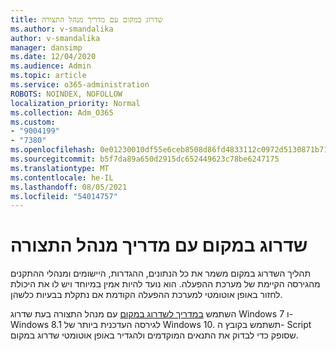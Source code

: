 ```yaml
---
title: שדרוג במקום עם מדריך מנהל התצורה
ms.author: v-smandalika
author: v-smandalika
manager: dansimp
ms.date: 12/04/2020
ms.audience: Admin
ms.topic: article
ms.service: o365-administration
ROBOTS: NOINDEX, NOFOLLOW
localization_priority: Normal
ms.collection: Adm_O365
ms.custom:
- "9004199"
- "7380"
ms.openlocfilehash: 0e01230010df55e6ceb8508d86fd4833112c0972d5130871b717545d2b427170
ms.sourcegitcommit: b5f7da89a650d2915dc652449623c78be6247175
ms.translationtype: MT
ms.contentlocale: he-IL
ms.lasthandoff: 08/05/2021
ms.locfileid: "54014757"
---
```

# <a name="in-place-upgrade-with-configuration-manager-guide"></a>שדרוג במקום עם מדריך מנהל התצורה

תהליך השדרוג במקום משמר את כל הנתונים, ההגדרות, היישומים ומנהלי ההתקנים מהגירסה הקיימת של מערכת ההפעלה. הוא נועד להיות אמין במיוחד ויש לו את היכולת לחזור באופן אוטומטי למערכת ההפעלה הקודמת אם נתקלת בבעיות כלשהן.

השתמש [במדריך לשדרוג במקום](https://admin.microsoft.com/adminportal/home#/win10upgrade) עם מנהל התצורה בעת שדרוג Windows 7 ו- Windows 8.1 לגירסה העדכנית ביותר של Windows 10. תשתמש בקובץ ה- Script שסופק כדי לבדוק את התנאים המוקדמים ולהגדיר באופן אוטומטי שדרוג במקום.
